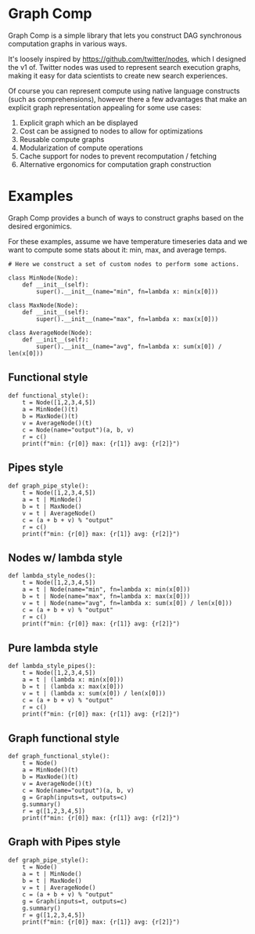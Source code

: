 # Graph Comp

Graph Comp is a simple library that lets you construct DAG synchronous computation graphs in various ways.

It's loosely inspired by https://github.com/twitter/nodes, which I designed the v1 of.  Twitter nodes was used to represent search execution graphs, making it easy for data scientists to create new search experiences.

Of course you can represent compute using native language constructs (such as comprehensions), however there a few advantages that make an explicit graph representation appealing for some use cases:

1. Explicit graph which an be displayed
2. Cost can be assigned to nodes to allow for optimizations
3. Reusable compute graphs
4. Modularization of compute operations
5. Cache support for nodes to prevent recomputation / fetching
6. Alternative ergonomics for computation graph construction

# Examples

Graph Comp provides a bunch of ways to construct graphs based on the desired ergonimics.

For these examples, assume we have temperature timeseries data and we want to compute some stats about it: min, max, and average temps.


    # Here we construct a set of custom nodes to perform some actions.

    class MinNode(Node):
        def __init__(self):
            super().__init__(name="min", fn=lambda x: min(x[0]))

    class MaxNode(Node):
        def __init__(self):
            super().__init__(name="max", fn=lambda x: max(x[0]))

    class AverageNode(Node):
        def __init__(self):
            super().__init__(name="avg", fn=lambda x: sum(x[0]) / len(x[0]))

## Functional style

    def functional_style():
        t = Node([1,2,3,4,5])
        a = MinNode()(t)
        b = MaxNode()(t)
        v = AverageNode()(t)
        c = Node(name="output")(a, b, v)
        r = c()
        print(f"min: {r[0]} max: {r[1]} avg: {r[2]}")

##  Pipes style

    def graph_pipe_style():
        t = Node([1,2,3,4,5])
        a = t | MinNode()
        b = t | MaxNode()
        v = t | AverageNode()
        c = (a + b + v) % "output"
        r = c()
        print(f"min: {r[0]} max: {r[1]} avg: {r[2]}")

## Nodes w/ lambda style

    def lambda_style_nodes():
        t = Node([1,2,3,4,5])
        a = t | Node(name="min", fn=lambda x: min(x[0]))
        b = t | Node(name="max", fn=lambda x: max(x[0]))
        v = t | Node(name="avg", fn=lambda x: sum(x[0]) / len(x[0]))
        c = (a + b + v) % "output"
        r = c()
        print(f"min: {r[0]} max: {r[1]} avg: {r[2]}")


## Pure lambda style
    def lambda_style_pipes():
        t = Node([1,2,3,4,5])
        a = t | (lambda x: min(x[0]))
        b = t | (lambda x: max(x[0]))
        v = t | (lambda x: sum(x[0]) / len(x[0]))
        c = (a + b + v) % "output"
        r = c()
        print(f"min: {r[0]} max: {r[1]} avg: {r[2]}")

## Graph functional style

    def graph_functional_style():
        t = Node()
        a = MinNode()(t)
        b = MaxNode()(t)
        v = AverageNode()(t)
        c = Node(name="output")(a, b, v)
        g = Graph(inputs=t, outputs=c)
        g.summary()
        r = g([1,2,3,4,5])
        print(f"min: {r[0]} max: {r[1]} avg: {r[2]}")

## Graph with Pipes style

    def graph_pipe_style():
        t = Node()
        a = t | MinNode()
        b = t | MaxNode()
        v = t | AverageNode()
        c = (a + b + v) % "output"
        g = Graph(inputs=t, outputs=c)
        g.summary()
        r = g([1,2,3,4,5])
        print(f"min: {r[0]} max: {r[1]} avg: {r[2]}")

